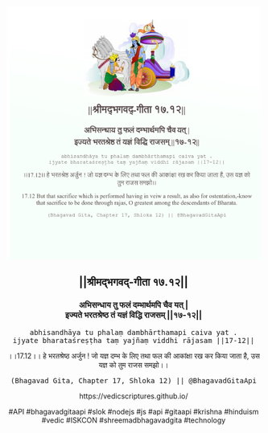 <img src="../../asset/BG_17_12.png"/>
<center><h2>||श्रीमद्‍भगवद्‍-गीता १७.१२||</h2>
<h3>अभिसन्धाय तु फलं दम्भार्थमपि चैव यत् |<br/>इज्यते भरतश्रेष्ठ तं यज्ञं विद्धि राजसम् ||१७-१२||</h3>
<pre>abhisandhāya tu phalaṃ dambhārthamapi caiva yat .<br/>ijyate bharataśreṣṭha taṃ yajñaṃ viddhi rājasam ||17-12||</pre>
<p>।।17.12।। हे भरतश्रेष्ठ अर्जुन ! जो यज्ञ दम्भ के लिए तथा फल की आकांक्षा रख कर किया जाता है, उस यज्ञ को तुम राजस समझो।।</p>
<pre>(Bhagavad Gita, Chapter 17, Shloka 12) || @BhagavadGitaApi</pre><p>https://vedicscriptures.github.io/</p><p>#API #bhagavadgitaapi #slok #nodejs #js #api #gitaapi #krishna #hinduism #vedic #ISKCON #shreemadbhagavadgita #technology</p></center>